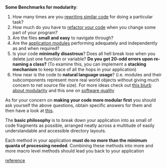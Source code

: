 

<b>Some Benchmarks for modularity</b>:

1. How many times are you [rewriting similar code](http://en.wikipedia.org/wiki/Don't_repeat_yourself) for doing a particular task?
2. How much do you have to [refactor your code](http://en.wikipedia.org/wiki/Code_refactoring) when you change some part of your program?
3. Are the files <b>small and easy</b> to navigate through?
4. Are the [application modules](http://en.wikipedia.org/wiki/Subroutine) performing adequately and independently as and when required?
5. Is your code <b>minimally disastrous</b>? Does all hell break lose when you delete just one function or variable? <b>Do you get 20-odd errors upon re-naming a class?</b> (To examine this, you can implement a <b>stacking mechanism</b> to keep trace of all the hops in your application)
6. How near is the code to <b>natural language usage</b>? (i.e. modules and their subcomponents represent more real world objects without giving much concern to net source file size).
For more ideas check out [this blurb about modularity](http://web.archive.org/web/20090323235054/http://www.csse.monash.edu.au/courseware/cse2304/hndtC.html) and this one on [software quality](http://en.wikipedia.org/wiki/Code_quality)

As for your concern on <b>making your code more modular first</b> you should ask yourself the above questions, obtain specific answers for them and then have a look at [this](http://www.eng.fsu.edu/~dommelen/courses/cpm/notes/progreq/node2.html).

The <b>basic philosophy</b> is to break down your application into as small of code fragments as possible, arranged neatly across a multitude of easily understandable and accessible directory layouts.

Each method in your application <b>must do no more than the minimum quanta of processing needed</b>. Combining these methods into more and more macro level methods should lead you back to your application





[reference](https://stackoverflow.com/a/1444271)
